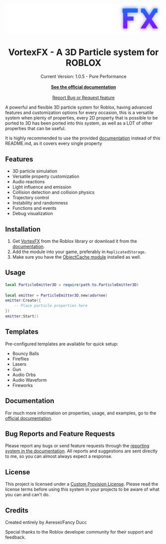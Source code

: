 <p align="center">
  <img src="docs/images/VortexFXIcon.png" alt="Logo" width="600">
</p>

</a>
<h1 align="center">VortexFX - A 3D Particle system for ROBLOX</h1>
<p align="center">
<a align="center">Current Version: 1.0.5 - Pure Performance</a>
<br/>
<br/>
<a href="https://fancyducc.github.io/3D-Particle-System/getting-started/" target="_blank"><strong>See the official documentation</strong></a>
<br/>
<br/>
<a href="https://fancyducc.github.io/3D-Particle-System/reportbugrequest/" target="_blank">Report Bug or Request feature</a>
</p>
</div>

A powerful and flexible 3D particle system for Roblox, having advanced features and customization options for every occasion, this is a versatile system when plenty of properties, every 2D property that is possible to be ported to 3D has been ported into this system, as well as a LOT of other properties that can be useful.

It is highly recommended to use the provided [documentation](https://fancyducc.github.io/3D-Particle-System/getting-started/) instead of this README.md, as it covers every single property

## Features

- 3D particle simulation
- Versatile property customization
- Audio reactions
- Light influence and emission
- Collision detection and collision physics
- Trajectory control
- Instability and randomness
- Functions and events
- Debug visualization

## Installation

1. Get [VortexFX](https://create.roblox.com/store/asset/89242445503292) from the Roblox library or download it from the [documentation](https://fancyducc.github.io/3D-Particle-System/installation/).
2. Add the module into your game, preferably in `ReplicatedStorage`.
3. Make sure you have the [ObjectCache module](https://devforum.roblox.com/t/objectcache-a-modern-blazing-fast-model-and-part-cache/3104112) installed as well.

## Usage

```lua
local ParticleEmitter3D = require(path.to.ParticleEmitter3D)

local emitter = ParticleEmitter3D.new(adornee)
emitter:Create({
    -- Place particle properties here
})
emitter:Start()
```

## Templates

Pre-configured templates are available for quick setup:

- Bouncy Balls
- Fireflies
- Lasers
- Gun
- Audio Orbs
- Audio Waveform
- Fireworks

## Documentation

For much more information on properties, usage, and examples, go to the [official documentation](https://fancyducc.github.io/3D-Particle-System/getting-started/).

## Bug Reports and Feature Requests

Please report any bugs or send feature requests through the [reporting system in the documentation](https://github.com/yourusername/3D-Particle-System/issues). All reports and suggestions are sent directly to me, so you can almost always expect a response.

## License

This project is licensed under a [Custom Provision License](https://fancyducc.github.io/3D-Particle-System/customprovisionlicense/). Please read the license terms before using this system in your projects to be aware of what you can and can't do.

## Credits

Created entirely by Aeresei/Fancy Ducc

Special thanks to the Roblox developer community for their support and feedback.
